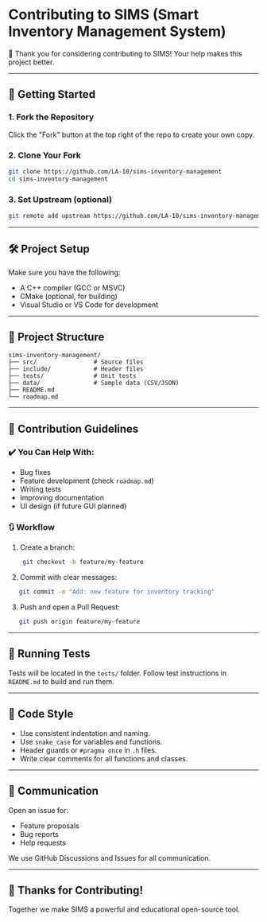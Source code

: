 # Contributing to SIMS (Smart Inventory Management System)

🎉 Thank you for considering contributing to SIMS! Your help makes this project better.

---

## 🚀 Getting Started

### 1. Fork the Repository
Click the "Fork" button at the top right of the repo to create your own copy.

### 2. Clone Your Fork
```bash
git clone https://github.com/LA-10/sims-inventory-management
cd sims-inventory-management
```

### 3. Set Upstream (optional)

```bash
git remote add upstream https://github.com/LA-10/sims-inventory-management
```

---

## 🛠️ Project Setup

Make sure you have the following:

* A C++ compiler (GCC or MSVC)
* CMake (optional, for building)
* Visual Studio or VS Code for development

---

## 📂 Project Structure

```
sims-inventory-management/
├── src/                # Source files
├── include/            # Header files
├── tests/              # Unit tests
├── data/               # Sample data (CSV/JSON)
├── README.md
└── roadmap.md
```

---

## 📌 Contribution Guidelines

### ✔️ You Can Help With:

* Bug fixes
* Feature development (check `roadmap.md`)
* Writing tests
* Improving documentation
* UI design (if future GUI planned)

### 🔃 Workflow

1. Create a branch:

```bash
    git checkout -b feature/my-feature
```

2. Commit with clear messages:

```bash
   git commit -m "Add: new feature for inventory tracking"
 ```

3. Push and open a Pull Request:

```bash
   git push origin feature/my-feature
```

---

## 🧪 Running Tests

Tests will be located in the `tests/` folder. Follow test instructions in `README.md` to build and run them.

---

## 📜 Code Style

* Use consistent indentation and naming.
* Use `snake_case` for variables and functions.
* Header guards or `#pragma once` in `.h` files.
* Write clear comments for all functions and classes.

---

## 📢 Communication

Open an issue for:

* Feature proposals
* Bug reports
* Help requests

We use GitHub Discussions and Issues for all communication.

---

## 🙌 Thanks for Contributing!

Together we make SIMS a powerful and educational open-source tool.


